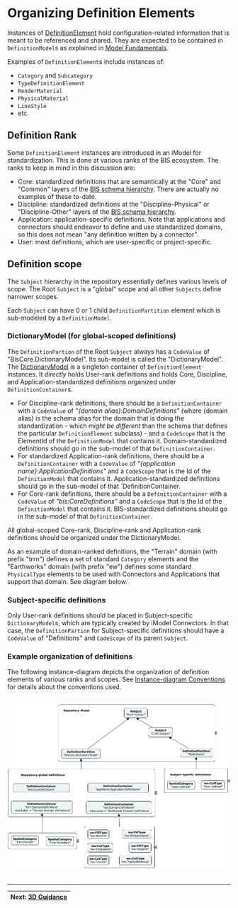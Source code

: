 # Organizing Definition Elements

Instances of [DefinitionElement](../references/glossary.md#DefinitionElement) hold configuration-related information that is meant to be referenced and shared. They are expected to be contained in `DefinitionModel`s as explained in [Model Fundamentals](../fundamentals/model-fundamentals.md).

Examples of `DefinitionElement`s include instances of:

* `Category` and `Subcategory`
* `TypeDefinitionElement`
* `RenderMaterial`
* `PhysicalMaterial`
* `LineStyle`
* etc.

## Definition Rank

Some `DefinitionElement` instances are introduced in an iModel for standardization. This is done at various ranks of the BIS ecosystem. The ranks to keep in mind in this discussion are:

* Core: standardized definitions that are semantically at the "Core" and "Common" layers of the [BIS schema hierarchy](../intro/bis-organization.md). There are actually no examples of these to-date.
* Discipline: standardized definitions at the "Discipline-Physical" or "Discipline-Other" layers of the [BIS schema hierarchy](../intro/bis-organization.md).
* Application: application-specific definitions. Note that applications and connectors should endeavor to define and use standardized domains, so this does not mean "any definition written by a connector".
* User: most definitions, which are user-specific or project-specific.

## Definition scope

The `Subject` hierarchy in the repository essentially defines various levels of scope. The Root `Subject` is a "global" scope and all other `Subjects` define narrower scopes.

Each `Subject` can have 0 or 1 child `DefinitionPartition` element which is sub-modeled by a `DefinitionModel`.

### DictionaryModel (for global-scoped definitions)

The `DefinitionPartion` of the Root `Subject` always has a `CodeValue` of "BisCore.DictionaryModel". Its sub-model is called the "DictionaryModel". The [DictionaryModel](../references/glossary.md#DictionaryModel) is a singleton container of `DefinitionElement` instances. It *directly* holds User-rank definitions and holds Core, Discipline, and Application-standardized definitions organized under `DefinitionContainer`s.

* For Discipline-rank definitions, there should be a `DefinitionContainer` with a `CodeValue` of _"{domain alias}:DomainDefinitions"_ (where {domain alias} is the schema alias for the domain that is doing the standardization - which *might be different* than the schema that defines the particular `DefinitionElement` subclass) - and a `CodeScope` that is the ElementId of the `DefinitionModel` that contains it. Domain-standardized definitions should go in the sub-model of that `DefinitionContainer`.
* For standardized Application-rank definitions, there should be a `DefinitionContainer` with a `CodeValue` of _"{application name}:ApplicationDefinitions"_ and a `CodeScope` that is the Id of the `DefinitionModel` that contains it. Application-standardized definitions should go in the sub-model of that `DefinitionContainer.
* For Core-rank definitions, there should be a `DefinitionContainer` with a `CodeValue` of _"bis:CoreDefinitions"_ and a `CodeScope` that is the Id of the `DefinitionModel` that contains it. BIS-standardized definitions should go in the sub-model of that `DefinitionContainer`.

All global-scoped Core-rank, Discipline-rank and  Application-rank definitions should be organized under the DictionaryModel.

As an example of domain-ranked definitions, the "Terrain" domain (with prefix "trrn") defines a set of standard `Category` elements and the "Earthworks" domain (with prefix "ew") defines some standard `PhysicalType` elements to be used with Connectors and Applications that support that domain. See diagram below.

### Subject-specific definitions

Only User-rank definitions should be placed in Subject-specific `DictionaryModel`s, which are typically created by iModel Connectors. In that case, the `DefinitionPartion` for Subject-specific definitions should have a `CodeValue` of "Definitions" and `CodeScope` of its parent `Subject`.

### Example organization of definitions

The following instance-diagram depicts the organization of definition elements of various ranks and scopes. See [Instance-diagram Conventions](../references/instance-diagram-conventions.md) for details about the conventions used.

&nbsp;
![Repository-Global DefinitionElements](../media/repository-global-definitions.png)
&nbsp;

---
| Next: [3D Guidance](../physical-perspective/3d-guidance.md)
|:---
